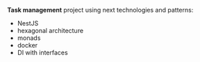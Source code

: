**Task management** project using next technologies and patterns:
 - NestJS 
 - hexagonal architecture
 - monads
 - docker
 - DI with interfaces